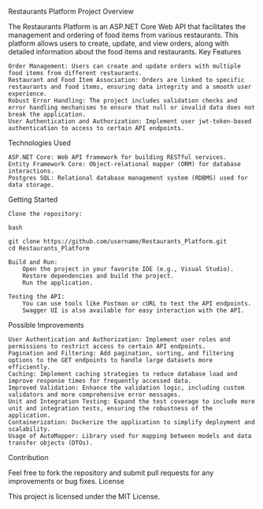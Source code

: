 Restaurants Platform
Project Overview

The Restaurants Platform is an ASP.NET Core Web API that facilitates the management and ordering of food items from various restaurants. This platform allows users to create, update, and view orders, along with detailed information about the food items and restaurants.
Key Features

    Order Management: Users can create and update orders with multiple food items from different restaurants.
    Restaurant and Food Item Association: Orders are linked to specific restaurants and food items, ensuring data integrity and a smooth user experience.
    Robust Error Handling: The project includes validation checks and error handling mechanisms to ensure that null or invalid data does not break the application.
    User Authentication and Authorization: Implement user jwt-token-based authentication to access to certain API endpoints.
    
Technologies Used

    ASP.NET Core: Web API framework for building RESTful services.
    Entity Framework Core: Object-relational mapper (ORM) for database interactions.
    Postgres SQL: Relational database management system (RDBMS) used for data storage.
    
Getting Started

    Clone the repository:

    bash

    git clone https://github.com/username/Restaurants_Platform.git
    cd Restaurants_Platform

    Build and Run:
        Open the project in your favorite IDE (e.g., Visual Studio).
        Restore dependencies and build the project.
        Run the application.

    Testing the API:
        You can use tools like Postman or cURL to test the API endpoints.
        Swagger UI is also available for easy interaction with the API.

Possible Improvements

    User Authentication and Authorization: Implement user roles and permissions to restrict access to certain API endpoints.
    Pagination and Filtering: Add pagination, sorting, and filtering options to the GET endpoints to handle large datasets more efficiently.
    Caching: Implement caching strategies to reduce database load and improve response times for frequently accessed data.
    Improved Validation: Enhance the validation logic, including custom validators and more comprehensive error messages.
    Unit and Integration Testing: Expand the test coverage to include more unit and integration tests, ensuring the robustness of the application.
    Containerization: Dockerize the application to simplify deployment and scalability.
    Usage of AutoMapper: Library used for mapping between models and data transfer objects (DTOs).

Contribution

Feel free to fork the repository and submit pull requests for any improvements or bug fixes.
License

This project is licensed under the MIT License.
